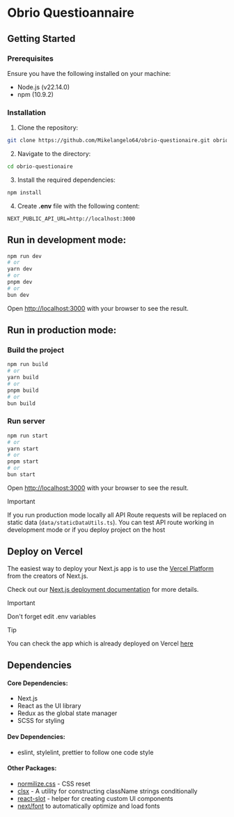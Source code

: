 # Obrio Questioannaire

## Getting Started

### Prerequisites

Ensure you have the following installed on your machine:

- Node.js (v22.14.0)
- npm (10.9.2)

### Installation

1. Clone the repository:

```bash
git clone https://github.com/Mikelangelo64/obrio-questionaire.git obrio-questionaire
```

2. Navigate to the directory:

```bash
cd obrio-questionaire
```

3. Install the required dependencies:

```bash
npm install
```

4. Create **.env** file with the following content:

```
NEXT_PUBLIC_API_URL=http://localhost:3000
```

## Run in development mode:

```bash
npm run dev
# or
yarn dev
# or
pnpm dev
# or
bun dev
```

Open [http://localhost:3000](http://localhost:3000) with your browser to see the result.

## Run in production mode:

### Build the project

```bash
npm run build
# or
yarn build
# or
pnpm build
# or
bun build
```

### Run server

```bash
npm run start
# or
yarn start
# or
pnpm start
# or
bun start
```

Open [http://localhost:3000](http://localhost:3000) with your browser to see the result.

> [!IMPORTANT]
> If you run production mode locally all API Route requests will be replaced on static data (`data/staticDataUtils.ts`). You can test API route working in development mode or if you deploy project on the host

## Deploy on Vercel

The easiest way to deploy your Next.js app is to use the [Vercel Platform](https://vercel.com/new?utm_medium=default-template&filter=next.js&utm_source=create-next-app&utm_campaign=create-next-app-readme) from the creators of Next.js.

Check out our [Next.js deployment documentation](https://nextjs.org/docs/app/building-your-application/deploying) for more details.

> [!IMPORTANT]
> Don't forget edit .env variables

> [!TIP]
> You can check the app which is already deployed on Vercel [here](https://vercel.com/)

## Dependencies

#### Core Dependencies:

- Next.js
- React as the UI library
- Redux as the global state manager
- SCSS for styling

#### Dev Dependencies:

- eslint, stylelint, prettier to follow one code style

#### Other Packages:

- [normilize.css](https://necolas.github.io/normalize.css/) - CSS reset
- [clsx](https://www.npmjs.com/package/clsx) - A utility for constructing className strings conditionally
- [react-slot](https://www.radix-ui.com/primitives/docs/utilities/slot) - helper for creating custom UI components
- [next/font](https://nextjs.org/docs/app/building-your-application/optimizing/fonts) to automatically optimize and load fonts
